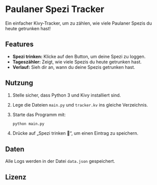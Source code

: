 # Paulaner Spezi Tracker

Ein einfacher Kivy-Tracker, um zu zählen, wie viele Paulaner Spezis du heute getrunken hast!

## Features

- **Spezi trinken:** Klicke auf den Button, um deine Spezi zu loggen.
- **Tageszähler:** Zeigt, wie viele Spezis du heute getrunken hast.
- **Verlauf:** Sieh dir an, wann du deine Spezis getrunken hast.

## Nutzung

1. Stelle sicher, dass Python 3 und Kivy installiert sind.
2. Lege die Dateien `main.py` und `tracker.kv` ins gleiche Verzeichnis.
3. Starte das Programm mit:

    ```bash
    python main.py
    ```

4. Drücke auf „Spezi trinken 🍹“, um einen Eintrag zu speichern.

## Daten

Alle Logs werden in der Datei `data.json` gespeichert.

## Lizenz

